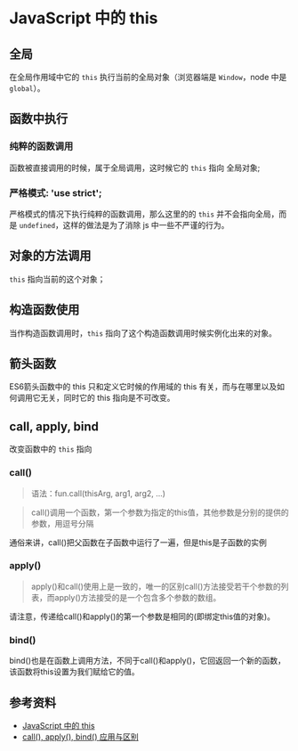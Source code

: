 # JavaScript 中的 this

## 全局

在全局作用域中它的 `this` 执行当前的全局对象（浏览器端是 `Window`，node 中是 `global`）。

## 函数中执行

### 纯粹的函数调用

函数被直接调用的时候，属于全局调用，这时候它的 `this` 指向 全局对象;

### 严格模式: 'use strict';

严格模式的情况下执行纯粹的函数调用，那么这里的的 `this` 并不会指向全局，而是 `undefined`，这样的做法是为了消除 js 中一些不严谨的行为。

## 对象的方法调用

`this` 指向当前的这个对象；

## 构造函数使用

当作构造函数调用时，`this` 指向了这个构造函数调用时候实例化出来的对象。

## 箭头函数

ES6箭头函数中的 this 只和定义它时候的作用域的 this 有关，而与在哪里以及如何调用它无关，同时它的 this 指向是不可改变。

## call, apply, bind

改变函数中的 `this` 指向

### call()

>语法：fun.call(thisArg, arg1, arg2, ...)

>call()调用一个函数，第一个参数为指定的this值，其他参数是分别的提供的参数，用逗号分隔

通俗来讲，call()把父函数在子函数中运行了一遍，但是this是子函数的实例

### apply()

>apply()和call()使用上是一致的，唯一的区别call()方法接受若干个参数的列表，而apply()方法接受的是一个包含多个参数的数组。

请注意，传递给call()和apply()的第一个参数是相同的(即绑定this值的对象)。

### bind()

bind()也是在函数上调用方法，不同于call()和apply()，它回返回一个新的函数，该函数将this设置为我们赋给它的值。

## 参考资料
- [JavaScript 中的 this](https://zhuanlan.zhihu.com/p/24107744)
- [call(), apply(), bind() 应用与区别](https://zhuanlan.zhihu.com/p/62293617)
